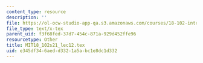 ```yaml
---
content_type: resource
description: ''
file: https://ol-ocw-studio-app-qa.s3.amazonaws.com/courses/18-102-introduction-to-functional-analysis-spring-2021/e345df346aedd3321a5abc1e8dc1d332_MIT18_102s21_lec12.tex
file_type: text/x-tex
parent_uid: f3f68fed-37d7-454c-871a-929d452ffe96
resourcetype: Other
title: MIT18_102s21_lec12.tex
uid: e345df34-6aed-d332-1a5a-bc1e8dc1d332
---
```

